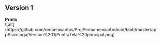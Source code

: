 <h2>Version 1</h2>
<b>Prints</b><br>
![alt](https://github.com/renanmsantos/ProjPermanenciaAndroid/blob/master/appPsicologa/Version%201/Prints/Tela%20principal.png)<br>




